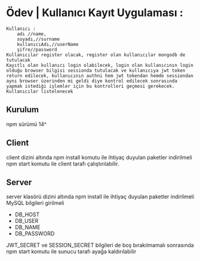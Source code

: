 # Ödev | Kullanıcı Kayıt Uygulaması : 
	Kullanıcı : 
		adı //name,
		soyadı,//surname
		kullanıcıAdı,//userName
		şifre//password
	Kullanıcılar register olacak, register olan kullanıcılar mongodb de tutulacak
	Kayıtlı olan kullanıcı login olabilecek, login olan kullanıcının login olduğu browser bilgisi sessionda tutulacak ve kullanıcıya jwt token return edilecek, kullanıcının authni hem jwt tokendan hemde sessiondan aynı browser üzerinden mi geldi diye kontrol edilecek sonrasında yapmak istediği işlemler için bu kontrolleri geçmesi gerekecek. 
	Kullanıcılar listelenecek

## Kurulum
npm sürümü 14^
## Client
client dizini altında npm install komutu ile ihtiyaç duyulan paketler indirilmeli
npm start komutu ile client tarafı çalıştırılabilir.
## Server
server klasörü dizini altında npm install ile ihtiyaç duyulan paketler indirilmeli 
MySQL bilgileri girilmeli
* DB_HOST
* DB_USER
* DB_NAME
* DB_PASSWORD

JWT_SECRET ve SESSION_SECRET bilgileri de  boş bırakılmamalı
sonrasında  npm start komutu ile sunucu tarafı ayağa kaldırılabilir